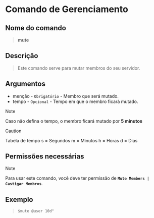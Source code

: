 # Comando de Gerenciamento

## Nome do comando
> **mute**

## Descrição
> Este comando serve para mutar membros do seu servidor.

## Argumentos
- menção - `Obrigatório` - Membro que será mutado.
- tempo - `Opcional` - Tempo em que o membro ficará mutado.

> [!NOTE]
> Caso não defina o tempo, o membro ficará mutado por **5 minutos**

> [!CAUTION]
> Tabela de tempo
> s = Segundos
> m = Minutos
> h = Horas
> d = Dias

## Permissões necessárias
> [!NOTE]
> Para usar este comando, você deve ter permissão de **`Mute Members | Castigar Membros`**.

## Exemplo
> `$mute @user 10d"`